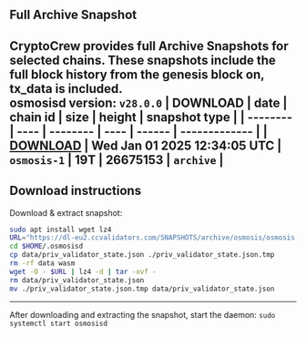 ## Full Archive Snapshot
CryptoCrew provides full Archive Snapshots for selected chains. These snapshots include the full block history from the genesis block on, tx_data is included.  
osmosisd version: `v28.0.0`
| DOWNLOAD | date | chain id | size | height | snapshot type |
| -------- | ---- | -------- | ---- | ------ | ------------- |
| **[DOWNLOAD](https://dl-eu2.ccvalidators.com/SNAPSHOTS/archive/osmosis/osmosis-1_26675153.tar.lz4)** | Wed Jan 01 2025 12:34:05 UTC | `osmosis-1` | 19T | 26675153 | `archive` |
---

## Download instructions
Download & extract snapshot:
```sh
sudo apt install wget lz4
URL="https://dl-eu2.ccvalidators.com/SNAPSHOTS/archive/osmosis/osmosis-1_26675153.tar.lz4"
cd $HOME/.osmosisd
cp data/priv_validator_state.json ./priv_validator_state.json.tmp
rm -rf data wasm
wget -O - $URL | lz4 -d | tar -xvf -
rm data/priv_validator_state.json
mv ./priv_validator_state.json.tmp data/priv_validator_state.json
```

---

After downloading and extracting the snapshot, start the daemon: `sudo systemctl start osmosisd`

